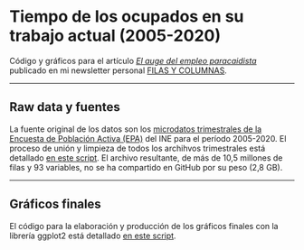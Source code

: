 # Tiempo de los ocupados en su trabajo actual (2005-2020)

Código y gráficos para el artículo [*El auge del empleo paracaidista*](https://filasycolumnas.substack.com/p/el-auge-del-empleo-paracaidista-) publicado en mi newsletter personal [FILAS Y COLUMNAS](https://filasycolumnas.substack.com/).


---

## Raw data y fuentes

La fuente original de los datos son los [microdatos trimestrales de la Encuesta de Población Activa (EPA)](https://www.ine.es/dyngs/INEbase/es/operacion.htm?c=Estadistica_C&cid=1254736176918&menu=resultados&idp=1254735976595#!tabs-1254736030639) del INE para el período 2005-2020. El proceso de unión y limpieza de todos los archihvos trimestrales está detallado [en este script](https://github.com/jescuderoma/microdatos-epa/blob/master/scripts/01_importar_combinar_microdatos.R). El archivo resultante, de más de 10,5 millones de filas y 93 variables, no se ha compartido en GitHub por su peso (2,8 GB).

---

## Gráficos finales

El código para la elaboración y producción de los gráficos finales con la librería ggplot2 está detallado [en este script](scripts/exploratory_data_analysis.R).
